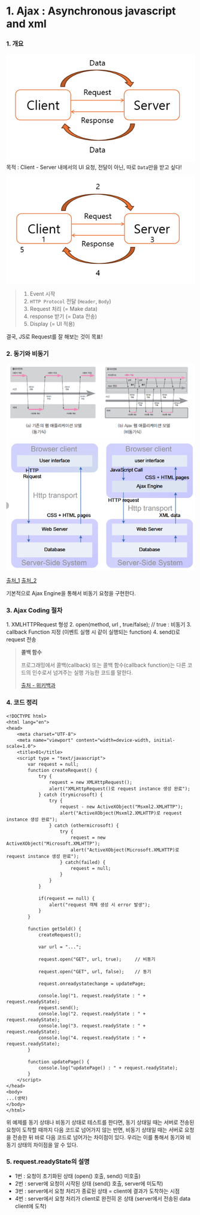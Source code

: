 # 1. Ajax : Asynchronous javascript and xml
### 1. 개요
![alt text](image-2.png)
목적 : Client - Server 내에서의 UI 요청, 전달이 아닌, 따로 `Data`만을 받고 싶다!

![alt text](image-3.png)
> 1. Event 시작
> 2. `HTTP Protocol` 전달 (`Header`, `Body`)
> 3. Request 처리 (= Make data)
> 4. response 받기 (= Data 전송)
> 5. Display (= UI 적용)

결국, JS로  Request를 잘 해보는 것이 목표!

### 2. 동기와 비동기
![alt text](image-4.png)
![alt text](image-5.png)

[출처_1](https://scoring.tistory.com/entry/AJAX%EB%9E%80-JQuery%EB%A5%BC-%EC%9D%B4%EC%9A%A9%ED%95%9C-AJAX%EC%82%AC%EC%9A%A9%EB%B2%95)
[출처_2](https://www.researchgate.net/figure/The-comparison-between-a-classic-web-application-model-and-an-Ajax-web-application-model_fig3_241415122)

기본적으로 Ajax Engine을 통해서 비동기 요청을 구현한다.

### 3. Ajax Coding 절차
<Client>
1. XMLHTTPRequest 형성
2. open(method, url , true/false); // true : 비동기
3. callback Function 지정 (이벤트 실행 시 같이 실행되는 function)
4. send()로 request 전송

> **콜백 함수**
>
> 프로그래밍에서 콜백(callback) 또는 콜백 함수(callback function)는 다른 코드의 인수로서 넘겨주는 실행 가능한 코드를 말한다. 
>
> [출처 - 위키백과](https://ko.wikipedia.org/wiki/%EC%BD%9C%EB%B0%B1)

### 4. 코드 정리
```
<!DOCTYPE html>
<html lang="en">
<head>
    <meta charset="UTF-8">
    <meta name="viewport" content="width=device-width, initial-scale=1.0">
    <title>01</title>
    <script type = "text/javascript">
        var request = null;
        function createRequest() {
            try {
                request = new XMLHttpRequest();
                alert("XMLHttpRequest()로 request instance 생성 완료");
            } catch (trymicrosoft) {
                try {
                    request - new ActiveXObject("Msxml2.XMLHTTP");
                    alert("ActiveXObject(Msxml2.XMLHTTP)로 request instance 생성 완료");
                } catch (othermicrosoft) {
                    try {
                        request = new ActiveXObject("Microsoft.XMLHTTP");
                        alert("ActiveXObject(Microsoft.XMLHTTP)로 request instance 생성 완료");
                    } catch(failed) {
                        request = null;
                    }
                }
            }

            if(request == null) {
                alert("request 객체 생성 시 error 발생");
            }
        }

        function getSold() {
            createRequest();

            var url = "...";

            request.open("GET", url, true);     // 비동기

            request.open("GET", url, false);    // 동기

            request.onreadystatechange = updatePage;

            console.log("1. request.readyState : " + request.readyState);
            request.send();
            console.log("2. request.readyState : " + request.readyState);
            console.log("3. request.readyState : " + request.readyState);
            console.log("4. request.readyState : " + request.readyState);
        }

        function updatePage() {
            console.log("updatePage() : " + request.readyState);
        }
    </script>
</head>
<body>
...(생략)
</body>
</html>
```
위 예제를 동기 상태나 비동기 상태로 테스트를 한다면, 동기 상태일 때는 서버로 전송된 요청이 도착할 때까지 다음 코드로 넘어가지 않는 반면, 비동기 상태일 때는 서버로 요청을 전송한 뒤 바로 다음 코드로 넘어가는 차이점이 있다. 우리는 이를 통해서 동기와 비동기 상태의 차이점을 알 수 있다. 


### 5. request.readyState의 설명
- 1번 : 요청이 초기화된 상태 (open() 호출, send() 미호출)
- 2번 : server에 요청이 시작된 상태 (send() 호출, server에 미도착)
- 3번 : server에서 요청 처리가 종료된 상태 = client에 결과가 도착하는 시점 
- 4번 : server에서 요청 처리가 client로 완전히 온 상태 (server에서 전송된 data client에 도착) 